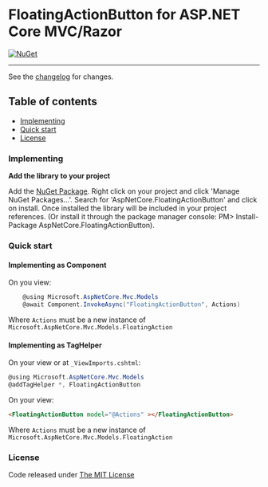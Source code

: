 # FloatingActionButton for ASP.NET Core MVC/Razor

[![NuGet](http://img.shields.io/nuget/v/AspNetCore.FloatingActionButton.svg)](https://www.nuget.org/packages/AspNetCore.FloatingActionButton/)

---------------------------------------

See the [changelog](CHANGELOG.md) for changes.

## Table of contents

* [Implementing](#implementing)
* [Quick start](#quick-start)
* [License](#license)

### Implementing

**Add the library to your project**

Add the [NuGet Package](https://www.nuget.org/packages/AspNetCore.FloatingActionButton/). Right click on your project and click 'Manage NuGet Packages...'. Search for 'AspNetCore.FloatingActionButton' and click on install. Once installed the library will be included in your project references. (Or install it through the package manager console: PM> Install-Package AspNetCore.FloatingActionButton).

### Quick start

#### Implementing as Component

On you view:

```csharp
    @using Microsoft.AspNetCore.Mvc.Models
    @await Component.InvokeAsync("FloatingActionButton", Actions)
```

Where `Actions` must be a new instance of `Microsoft.AspNetCore.Mvc.Models.FloatingAction`

#### Implementing as TagHelper


On your view or at `_ViewImports.cshtml`:

```csharp
@using Microsoft.AspNetCore.Mvc.Models
@addTagHelper *, FloatingActionButton
```
On your view:
```html
<FloatingActionButton model="@Actions" ></FloatingActionButton>
```

Where `Actions` must be a new instance of `Microsoft.AspNetCore.Mvc.Models.FloatingAction`

### License

Code released under [The MIT License](LICENSE)
